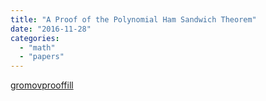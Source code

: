 ```yaml
---
title: "A Proof of the Polynomial Ham Sandwich Theorem"
date: "2016-11-28"
categories: 
  - "math"
  - "papers"
---
```


[gromovprooffill](/wp-content/uploads/2016/11/gromovprooffill.pdf)
